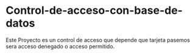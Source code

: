 # Control-de-acceso-con-base-de-datos
Este Proyecto es un control de acceso que depende que tarjeta pasemos sera acceso denegado o acceso permitido.
